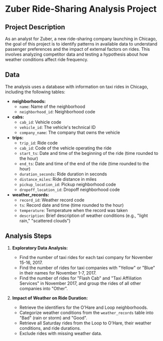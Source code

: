 # Zuber Ride-Sharing Analysis Project

## Project Description

As an analyst for Zuber, a new ride-sharing company launching in Chicago, the goal of this project is to identify patterns in available data to understand passenger preferences and the impact of external factors on rides. This involves analyzing competitor data and testing a hypothesis about how weather conditions affect ride frequency.

## Data

The analysis uses a database with information on taxi rides in Chicago, including the following tables:

* **neighborhoods:**
    * `name`: Name of the neighborhood
    * `neighborhood_id`: Neighborhood code
* **cabs:**
    * `cab_id`: Vehicle code
    * `vehicle_id`: The vehicle's technical ID
    * `company_name`: The company that owns the vehicle
* **trips:**
    * `trip_id`: Ride code
    * `cab_id`: Code of the vehicle operating the ride
    * `start_ts`: Date and time of the beginning of the ride (time rounded to the hour)
    * `end_ts`: Date and time of the end of the ride (time rounded to the hour)
    * `duration_seconds`: Ride duration in seconds
    * `distance_miles`: Ride distance in miles
    * `pickup_location_id`: Pickup neighborhood code
    * `dropoff_location_id`: Dropoff neighborhood code
* **weather_records:**
    * `record_id`: Weather record code
    * `ts`: Record date and time (time rounded to the hour)
    * `temperature`: Temperature when the record was taken
    * `description`: Brief description of weather conditions (e.g., "light rain," "scattered clouds")

## Analysis Steps

1.  **Exploratory Data Analysis:**
    * Find the number of taxi rides for each taxi company for November 15-16, 2017.
    * Find the number of rides for taxi companies with "Yellow" or "Blue" in their names for November 1-7, 2017.
    * Find the number of rides for "Flash Cab" and "Taxi Affiliation Services" in November 2017, and group the rides of all other companies into "Other".

2.  **Impact of Weather on Ride Duration:**
    * Retrieve the identifiers for the O'Hare and Loop neighborhoods.
    * Categorize weather conditions from the `weather_records` table into "Bad" (rain or storm) and "Good".
    * Retrieve all Saturday rides from the Loop to O'Hare, their weather conditions, and ride durations.
    * Exclude rides with missing weather data.
